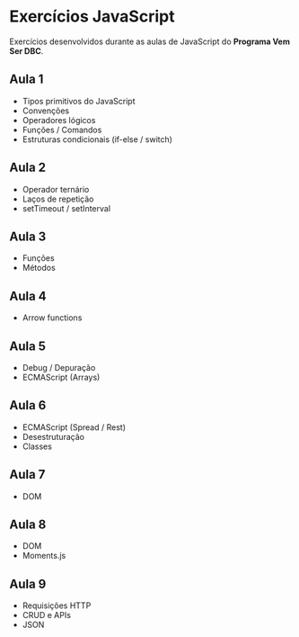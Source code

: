 # Exercícios JavaScript

Exercícios desenvolvidos durante as aulas de JavaScript do **Programa Vem Ser DBC**.

## Aula 1

- Tipos primitivos do JavaScript
- Convenções
- Operadores lógicos
- Funções / Comandos
- Estruturas condicionais (if-else / switch)

## Aula 2

- Operador ternário
- Laços de repetição
- setTimeout / setInterval

## Aula 3

- Funções
- Métodos

## Aula 4

- Arrow functions

## Aula 5

- Debug / Depuração
- ECMAScript (Arrays)

## Aula 6
- ECMAScript (Spread / Rest)
- Desestruturação
- Classes

## Aula 7
- DOM

## Aula 8
- DOM
- Moments.js

## Aula 9
- Requisições HTTP
- CRUD e APIs
- JSON